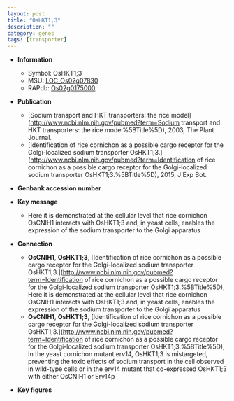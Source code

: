 ```yaml
---
layout: post
title: "OsHKT1;3"
description: ""
category: genes
tags: [transporter]
---
```


* **Information**  
    + Symbol: OsHKT1;3  
    + MSU: [LOC_Os02g07830](http://rice.plantbiology.msu.edu/cgi-bin/ORF_infopage.cgi?orf=LOC_Os02g07830)  
    + RAPdb: [Os02g0175000](http://rapdb.dna.affrc.go.jp/viewer/gbrowse_details/irgsp1?name=Os02g0175000)  

* **Publication**  
    + [Sodium transport and HKT transporters: the rice model](http://www.ncbi.nlm.nih.gov/pubmed?term=Sodium transport and HKT transporters: the rice model%5BTitle%5D), 2003, The Plant Journal.
    + [Identification of rice cornichon as a possible cargo receptor for the Golgi-localized sodium transporter OsHKT1;3.](http://www.ncbi.nlm.nih.gov/pubmed?term=Identification of rice cornichon as a possible cargo receptor for the Golgi-localized sodium transporter OsHKT1;3.%5BTitle%5D), 2015, J Exp Bot.

* **Genbank accession number**  

* **Key message**  
    + Here it is demonstrated at the cellular level that rice cornichon OsCNIH1 interacts with OsHKT1;3 and, in yeast cells, enables the expression of the sodium transporter to the Golgi apparatus

* **Connection**  
    + __OsCNIH1__, __OsHKT1;3__, [Identification of rice cornichon as a possible cargo receptor for the Golgi-localized sodium transporter OsHKT1;3.](http://www.ncbi.nlm.nih.gov/pubmed?term=Identification of rice cornichon as a possible cargo receptor for the Golgi-localized sodium transporter OsHKT1;3.%5BTitle%5D),  Here it is demonstrated at the cellular level that rice cornichon OsCNIH1 interacts with OsHKT1;3 and, in yeast cells, enables the expression of the sodium transporter to the Golgi apparatus
    + __OsCNIH1__, __OsHKT1;3__, [Identification of rice cornichon as a possible cargo receptor for the Golgi-localized sodium transporter OsHKT1;3.](http://www.ncbi.nlm.nih.gov/pubmed?term=Identification of rice cornichon as a possible cargo receptor for the Golgi-localized sodium transporter OsHKT1;3.%5BTitle%5D),  In the yeast cornichon mutant erv14, OsHKT1;3 is mistargeted, preventing the toxic effects of sodium transport in the cell observed in wild-type cells or in the erv14 mutant that co-expressed OsHKT1;3 with either OsCNIH1 or Erv14p

* **Key figures**  



